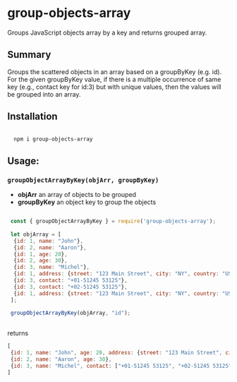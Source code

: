 # group-objects-array
Groups JavaScript objects array by a key and returns grouped array.

## Summary

  Groups the scattered objects in an array based on a groupByKey (e.g. id). For the given groupByKey value, if there is a multiple occurrence of same key (e.g., contact key for id:3) but with unique values, then the values will be grouped into an array.

## Installation

```sh

  npm i group-objects-array

```

## Usage:

### `groupObjectArrayByKey(objArr, groupByKey)`

- **objArr** an array of objects to be grouped
- **groupByKey** an object key to group the objects


```js

 const { groupObjectArrayByKey } = require('group-objects-array');
 
 let objArray = [
  {id: 1, name: "John"},
  {id: 2, name: "Aaron"},
  {id: 1, age: 20},
  {id: 2, age: 30},
  {id: 3, name: "Michel"},
  {id: 1, address: {street: "123 Main Street", city: "NY", country: "USA"}},
  {id: 3, contact: "+01-51245 53125"},
  {id: 3, contact: "+02-51245 53125"},
  {id: 1, address: {street: "123 Main Street", city: "NY", country: "USA"}}  
 ];
  
 groupObjectArrayByKey(objArray, "id");
 
 ``` 
 returns
 
 ```js
 [
  {id: 1, name: "John", age: 20, address: {street: "123 Main Street", city: "NY", country: "USA"}},
  {id: 2, name: "Aaron", age: 30},
  {id: 3, name: "Michel", contact: ["+01-51245 53125", "+02-51245 53125"]}
 ]

 ```
